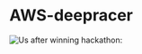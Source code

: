 # AWS-deepracer

![Us after winning hackathon:](https://images.pexels.com/photos/163210/motorcycles-race-helmets-pilots-163210.jpeg?auto=compress&cs=tinysrgb&w=600)
